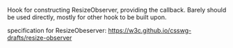Hook for constructing ResizeObserver, providing the callback. Barely should be used directly, mostly for other hook to be built upon.

specification for ResizeObeserver:
https://w3c.github.io/csswg-drafts/resize-observer
